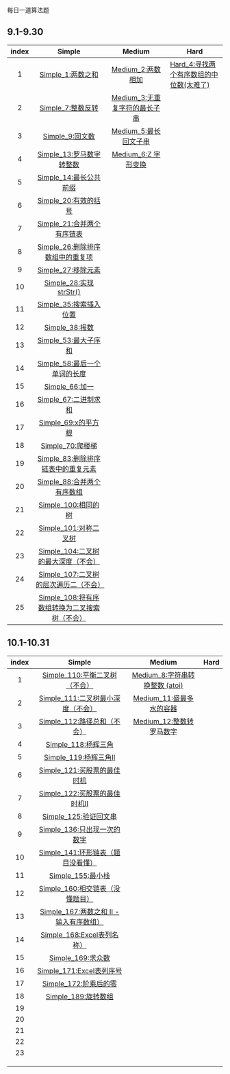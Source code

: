 每日一道算法题

## 9.1-9.30

| index |                            Simple                            |                        Medium                         | Hard                                                        |
| :---: | :----------------------------------------------------------: | :---------------------------------------------------: | ----------------------------------------------------------- |
|   1   |          [Simple_1:两数之和](simple/Simple_1.java)           |       [Medium_2:两数相加](medium/Medium_2.java)       | [Hard_4:寻找两个有序数组的中位数(太难了)](hard/Hard_4.java) |
|   2   |          [Simple_7:整数反转](simple/Simple_7.java)           | [Medium_3:无重复字符的最长子串](medium/Medium_3.java) |                                                             |
|   3   |           [Simple_9:回文数](simple/Simple_9.java)            |     [Medium_5:最长回文子串](medium/Medium_5.java)     |                                                             |
|   4   |      [Simple_13:罗马数字转整数](simple/Simple_13.java)       |      [Medium_6:Z 字形变换](medium/Medium_6.java)      |                                                             |
|   5   |       [Simple_14:最长公共前缀](simple/Simple_14.java)        |                                                       |                                                             |
|   6   |        [Simple_20:有效的括号](simple/Simple_20.java)         |                                                       |                                                             |
|   7   |     [Simple_21:合并两个有序链表](simple/Simple_21.java)      |                                                       |                                                             |
|   8   |  [Simple_26:删除排序数组中的重复项](simple/Simple_26.java)   |                                                       |                                                             |
|   9   |         [Simple_27:移除元素](simple/Simple_27.java)          |                                                       |                                                             |
|  10   |       [Simple_28:实现strStr()](simple/Simple_28.java)        |                                                       |                                                             |
|  11   |       [Simple_35:搜索插入位置](simple/Simple_35.java)        |                                                       |                                                             |
|  12   |           [Simple_38:报数](simple/Simple_38.java)            |                                                       |                                                             |
|  13   |        [Simple_53:最大子序和](simple/Simple_53.java)         |                                                       |                                                             |
|  14   |    [Simple_58:最后一个单词的长度](simple/Simple_58.java)     |                                                       |                                                             |
|  15   |           [Simple_66:加一](simple/Simple_66.java)            |                                                       |                                                             |
|  16   |        [Simple_67:二进制求和](simple/Simple_67.java)         |                                                       |                                                             |
|  17   |         [Simple_69:x的平方根](simple/Simple_69.java)         |                                                       |                                                             |
|  18   |          [Simple_70:爬楼梯](simple/Simple_70.java)           |                                                       |                                                             |
|  19   | [Simple_83:删除排序链表中的重复元素](simple/Simple_83.java)  |                                                       |                                                             |
|  20   |     [Simple_88:合并两个有序数组](simple/Simple_88.java)      |                                                       |                                                             |
|  21   |        [Simple_100:相同的树](simple/Simple_100.java)         |                                                       |                                                             |
|  22   |       [Simple_101:对称二叉树](simple/Simple_101.java)        |                                                       |                                                             |
|  23   | [Simple_104:二叉树的最大深度（不会）](simple/Simple_104.java) |                                                       |                                                             |
|  24   | [Simple_107:二叉树的层次遍历二（不会）](simple/Simple_107.java) |                                                       |                                                             |
|  25   | [Simple_108:将有序数组转换为二叉搜索树（不会）](simple/Simple_108.java) |                                                       |                                                             |



## 10.1-10.31

| index |                            Simple                            |                         Medium                         | Hard |
| :---: | :----------------------------------------------------------: | :----------------------------------------------------: | :--: |
|   1   |   [Simple_110:平衡二叉树（不会）](simple/Simple_110.java)    | [Medium_8:字符串转换整数 (atoi)](medium/Medium_8.java) |      |
|   2   | [Simple_111:二叉树最小深度（不会）](simple/Simple_111.java)  |   [Medium_11:盛最多水的容器](medium/Medium_11.java)    |      |
|   3   |    [Simple_112:路径总和（不会）](simple/Simple_112.java)     |   [Medium_12:整数转罗马数字](medium/Medium_12.java)    |      |
|   4   |        [Simple_118:杨辉三角](simple/Simple_118.java)         |                                                        |      |
|   5   |        [Simple_119:杨辉三角Ⅱ](simple/Simple_119.java)        |                                                        |      |
|   6   |    [Simple_121:买股票的最佳时机](simple/Simple_121.java)     |                                                        |      |
|   7   |    [Simple_122:买股票的最佳时机Ⅱ](simple/Simple_122.java)    |                                                        |      |
|   8   |       [Simple_125:验证回文串](simple/Simple_125.java)        |                                                        |      |
|   9   |    [Simple_136:只出现一次的数字](simple/Simple_136.java)     |                                                        |      |
|  10   | [Simple_141:环形链表（题目没看懂）](simple/Simple_141.java)  |                                                        |      |
|  11   |         [Simple_155:最小栈](simple/Simple_155.java)          |                                                        |      |
|  12   |  [Simple_160:相交链表（没懂题目）](simple/Simple_160.java)   |                                                        |      |
|  13   | [Simple_167:两数之和 II - 输入有序数组）](simple/Simple_167.java) |                                                        |      |
|  14   |     [Simple_168:Excel表列名称）](simple/Simple_168.java)     |                                                        |      |
|  15   |         [Simple_169:求众数](simple/Simple_169.java)          |                                                        |      |
|  16   |      [Simple_171:Excel表列序号](simple/Simple_171.java)      |                                                        |      |
|  17   |       [Simple_172:阶乘后的零](simple/Simple_172.java)        |                                                        |      |
|  18   |        [Simple_189:旋转数组](simple/Simple_189.java)         |                                                        |      |
|  19   |                                                              |                                                        |      |
|  20   |                                                              |                                                        |      |
|  21   |                                                              |                                                        |      |
|  22   |                                                              |                                                        |      |
|  23   |                                                              |                                                        |      |
|       |                                                              |                                                        |      |
|       |                                                              |                                                        |      |
|       |                                                              |                                                        |      |
